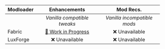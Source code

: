 | Modloader | Enhancements | Mod Recs. |
| --- | :---: | :---: | 
| | *Vanilla compatible tweaks* | *Vanilla incompatible mods* | 
| Fabric | [🚧 Work in Progress](fabric/enhancements.md)| ❌ Unavailable |
| LuxForge | ❌ Unavailable | ❌ Unavailable |